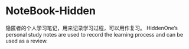 # NoteBook-Hidden
隐匿者的个人学习笔记，用来记录学习过程，可以用作复习。 HiddenOne’s personal study notes are used to record the learning process and can be used as a review.
